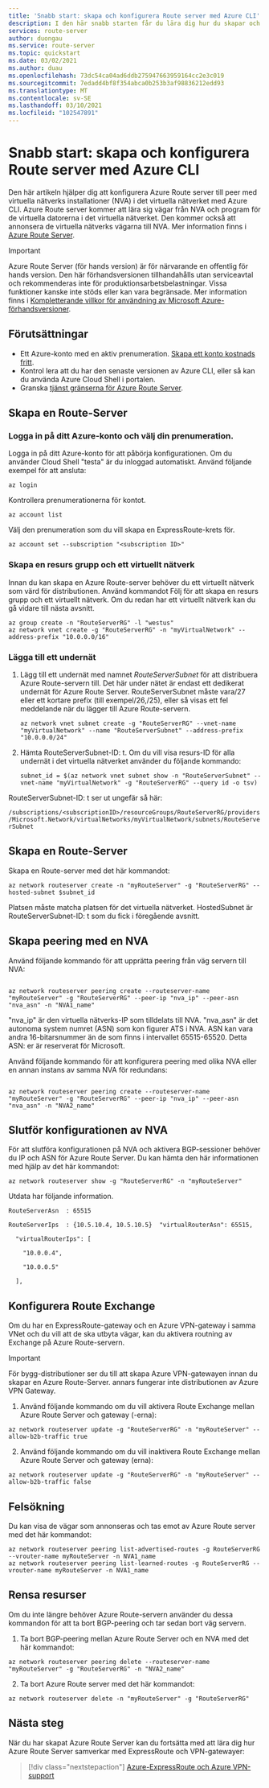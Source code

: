 ```yaml
---
title: 'Snabb start: skapa och konfigurera Route server med Azure CLI'
description: I den här snabb starten får du lära dig hur du skapar och konfigurerar en Route-server med Azure CLI.
services: route-server
author: duongau
ms.service: route-server
ms.topic: quickstart
ms.date: 03/02/2021
ms.author: duau
ms.openlocfilehash: 73dc54ca04ad6ddb275947663959164cc2e3c019
ms.sourcegitcommit: 7edadd4bf8f354abca0b253b3af98836212edd93
ms.translationtype: MT
ms.contentlocale: sv-SE
ms.lasthandoff: 03/10/2021
ms.locfileid: "102547891"
---
```

# <a name="quickstart-create-and-configure-route-server-using-azure-cli"></a>Snabb start: skapa och konfigurera Route server med Azure CLI 

Den här artikeln hjälper dig att konfigurera Azure Route server till peer med virtuella nätverks installationer (NVA) i det virtuella nätverket med Azure CLI. Azure Route server kommer att lära sig vägar från NVA och program för de virtuella datorerna i det virtuella nätverket. Den kommer också att annonsera de virtuella nätverks vägarna till NVA. Mer information finns i [Azure Route Server](overview.md).

> [!IMPORTANT]
> Azure Route Server (för hands version) är för närvarande en offentlig för hands version.
> Den här förhandsversionen tillhandahålls utan serviceavtal och rekommenderas inte för produktionsarbetsbelastningar. Vissa funktioner kanske inte stöds eller kan vara begränsade.
> Mer information finns i [Kompletterande villkor för användning av Microsoft Azure-förhandsversioner](https://azure.microsoft.com/support/legal/preview-supplemental-terms/).

##  <a name="prerequisites"></a>Förutsättningar 

* Ett Azure-konto med en aktiv prenumeration. [Skapa ett konto kostnads fritt](https://azure.microsoft.com/free/?WT.mc_id=A261C142F). 
* Kontrol lera att du har den senaste versionen av Azure CLI, eller så kan du använda Azure Cloud Shell i portalen. 
* Granska [tjänst gränserna för Azure Route Server](route-server-faq.md#limitations). 

##  <a name="create-a-route-server"></a>Skapa en Route-Server 

###  <a name="sign-in-to-your-azure-account-and-select-your-subscription"></a>Logga in på ditt Azure-konto och välj din prenumeration. 

Logga in på ditt Azure-konto för att påbörja konfigurationen. Om du använder Cloud Shell "testa" är du inloggad automatiskt. Använd följande exempel för att ansluta:

```azurecli-interactive
az login
```

Kontrollera prenumerationerna för kontot.

```azurecli-interactive
az account list
```

Välj den prenumeration som du vill skapa en ExpressRoute-krets för.

```azurecli-interactive
az account set --subscription "<subscription ID>"
```

### <a name="create-a-resource-group-and-virtual-network"></a>Skapa en resurs grupp och ett virtuellt nätverk 

Innan du kan skapa en Azure Route-server behöver du ett virtuellt nätverk som värd för distributionen. Använd kommandot Följ för att skapa en resurs grupp och ett virtuellt nätverk. Om du redan har ett virtuellt nätverk kan du gå vidare till nästa avsnitt.

```azurecli-interactive
az group create -n "RouteServerRG" -l "westus" 
az network vnet create -g "RouteServerRG" -n "myVirtualNetwork" --address-prefix "10.0.0.0/16" 
``` 

### <a name="add-a-subnet"></a>Lägga till ett undernät 

1. Lägg till ett undernät med namnet *RouteServerSubnet* för att distribuera Azure Route-servern till. Det här under nätet är endast ett dedikerat undernät för Azure Route Server. RouteServerSubnet måste vara/27 eller ett kortare prefix (till exempel/26,/25), eller så visas ett fel meddelande när du lägger till Azure Route-servern.

    ```azurecli-interactive 
    az network vnet subnet create -g "RouteServerRG" --vnet-name "myVirtualNetwork" --name "RouteServerSubnet" --address-prefix "10.0.0.0/24"  
    ``` 

1. Hämta RouteServerSubnet-ID: t. Om du vill visa resurs-ID för alla undernät i det virtuella nätverket använder du följande kommando: 

    ```azurecli-interactive 
    subnet_id = $(az network vnet subnet show -n "RouteServerSubnet" --vnet-name "myVirtualNetwork" -g "RouteServerRG" --query id -o tsv) 
    ``` 

RouteServerSubnet-ID: t ser ut ungefär så här: 

`/subscriptions/<subscriptionID>/resourceGroups/RouteServerRG/providers/Microsoft.Network/virtualNetworks/myVirtualNetwork/subnets/RouteServerSubnet`

## <a name="create-the-route-server"></a>Skapa en Route-Server 

Skapa en Route-server med det här kommandot: 

```azurecli-interactive
az network routeserver create -n "myRouteServer" -g "RouteServerRG" --hosted-subnet $subnet_id  
``` 

Platsen måste matcha platsen för det virtuella nätverket. HostedSubnet är RouteServerSubnet-ID: t som du fick i föregående avsnitt. 

## <a name="create-peering-with-an-nva"></a>Skapa peering med en NVA 

Använd följande kommando för att upprätta peering från väg servern till NVA: 

```azurecli-interactive 

az network routeserver peering create --routeserver-name "myRouteServer" -g "RouteServerRG" --peer-ip "nva_ip" --peer-asn "nva_asn" -n "NVA1_name" 

``` 

"nva_ip" är den virtuella nätverks-IP som tilldelats till NVA. "nva_asn" är det autonoma system numret (ASN) som kon figurer ATS i NVA. ASN kan vara andra 16-bitarsnummer än de som finns i intervallet 65515-65520. Detta ASN: er är reserverat för Microsoft. 

Använd följande kommando för att konfigurera peering med olika NVA eller en annan instans av samma NVA för redundans:

```azurecli-interactive 

az network routeserver peering create --routeserver-name "myRouteServer" -g "RouteServerRG" --peer-ip "nva_ip" --peer-asn "nva_asn" -n "NVA2_name" 
``` 

## <a name="complete-the-configuration-on-the-nva"></a>Slutför konfigurationen av NVA 

För att slutföra konfigurationen på NVA och aktivera BGP-sessioner behöver du IP och ASN för Azure Route Server. Du kan hämta den här informationen med hjälp av det här kommandot: 

```azurecli-interactive 
az network routeserver show -g "RouteServerRG" -n "myRouteServer" 
``` 

Utdata har följande information. 

```azurecli-interactive 
RouteServerAsn  : 65515 

RouteServerIps  : {10.5.10.4, 10.5.10.5}  "virtualRouterAsn": 65515, 

  "virtualRouterIps": [ 

    "10.0.0.4", 

    "10.0.0.5" 

  ], 

``` 

## <a name="configure-route-exchange"></a>Konfigurera Route Exchange 

Om du har en ExpressRoute-gateway och en Azure VPN-gateway i samma VNet och du vill att de ska utbyta vägar, kan du aktivera routning av Exchange på Azure Route-servern.

> [!IMPORTANT]
> För bygg-distributioner ser du till att skapa Azure VPN-gatewayen innan du skapar en Azure Route-Server. annars fungerar inte distributionen av Azure VPN Gateway.
> 

1. Använd följande kommando om du vill aktivera Route Exchange mellan Azure Route Server och gateway (-erna):

```azurecli-interactive 
az network routeserver update -g "RouteServerRG" -n "myRouteServer" --allow-b2b-traffic true 

``` 

2. Använd följande kommando om du vill inaktivera Route Exchange mellan Azure Route Server och gateway (erna):

```azurecli-interactive
az network routeserver update -g "RouteServerRG" -n "myRouteServer" --allow-b2b-traffic false 
``` 

## <a name="troubleshooting"></a>Felsökning 

Du kan visa de vägar som annonseras och tas emot av Azure Route server med det här kommandot:

```azurecli-interactive 
az network routeserver peering list-advertised-routes -g RouteServerRG --vrouter-name myRouteServer -n NVA1_name 
az network routeserver peering list-learned-routes -g RouteServerRG --vrouter-name myRouteServer -n NVA1_name 
``` 

## <a name="clean-up-resources"></a>Rensa resurser

Om du inte längre behöver Azure Route-servern använder du dessa kommandon för att ta bort BGP-peering och tar sedan bort väg servern. 

1. Ta bort BGP-peering mellan Azure Route Server och en NVA med det här kommandot:

```azurecli-interactive
az network routeserver peering delete --routeserver-name "myRouteServer" -g "RouteServerRG" -n "NVA2_name" 
``` 

2. Ta bort Azure Route server med det här kommandot: 

```azurecli-interactive 
az network routeserver delete -n "myRouteServer" -g "RouteServerRG" 
``` 

## <a name="next-steps"></a>Nästa steg

När du har skapat Azure Route Server kan du fortsätta med att lära dig hur Azure Route Server samverkar med ExpressRoute och VPN-gatewayer: 

> [!div class="nextstepaction"]
> [Azure-ExpressRoute och Azure VPN-support](expressroute-vpn-support.md)
 
